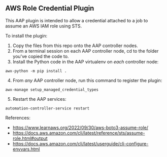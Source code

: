 AWS Role Credential Plugin
---

This AAP plugin is intended to allow a credential attached to a job to assume an AWS IAM role using STS.

To install the plugin:

1.  Copy the files from this repo onto the AAP controller nodes.
2.  From a terminal session on each AAP controller node, cd to the folder you've copied the code to.
3.  Install the Python code in the AAP virtualenv on *each* controller node:

```shell
awx-python -m pip install .
```

4.  From *any* AAP controller node, run this command to register the plugin:

```shell
awx-manage setup_managed_credential_types
```

5.  Restart the AAP services:

```shell
automation-controller-service restart
```

References:

* https://www.learnaws.org/2022/09/30/aws-boto3-assume-role/
* https://docs.aws.amazon.com/cli/latest/reference/sts/assume-role.html#output
* https://docs.aws.amazon.com/cli/latest/userguide/cli-configure-envvars.html

